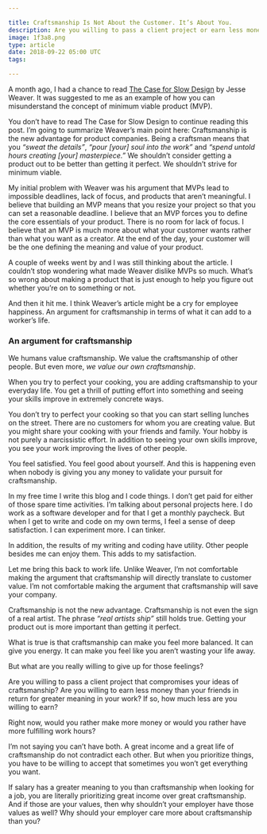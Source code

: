 ```yaml
---

title: Craftsmanship Is Not About the Customer. It’s About You.
description: Are you willing to pass a client project or earn less money than your friends in return for greater meaning in your work?
image: 1f3a8.png
type: article
date: 2018-09-22 05:00 UTC
tags:

---
```


A month ago, I had a chance to read [The Case for Slow Design](https://medium.com/s/story/make-art-not-products-a-case-for-slow-design-ea53719c34a5) by Jesse Weaver. It was suggested to me as an example of how you can misunderstand the concept of minimum viable product (MVP).

You don’t have to read The Case for Slow Design to continue reading this post. I’m going to summarize Weaver’s main point here: Craftsmanship is the new advantage for product companies. Being a craftsman means that you *“sweat the details”*, *“pour [your] soul into the work”* and *“spend untold hours creating [your] masterpiece.”*  We shouldn’t consider getting a product out to be better than getting it perfect. We shouldn’t strive for minimum viable.

My initial problem with Weaver was his argument that MVPs lead to impossible deadlines, lack of focus, and products that aren’t meaningful. I believe that building an MVP means that you resize your project so that you can set a reasonable deadline. I believe that an MVP forces you to define the core essentials of your product. There is no room for lack of focus. I believe that an MVP is much more about what your customer wants rather than what you want as a creator. At the end of the day, your customer will be the one defining the meaning and value of your product.

A couple of weeks went by and I was still thinking about the article. I couldn’t stop wondering what made Weaver dislike MVPs so much. What’s so wrong about making a product that is just enough to help you figure out whether you’re on to something or not.

And then it hit me. I think Weaver’s article might be a cry for employee happiness. An argument for craftsmanship in terms of what it can add to a worker’s life.

### An argument for craftsmanship

We humans value craftsmanship. We value the craftsmanship of other people. But even more, *we value our own craftsmanship*.

When you try to perfect your cooking, you are adding craftsmanship to your everyday life. You get a thrill of putting effort into something and seeing your skills improve in extremely concrete ways.

You don’t try to perfect your cooking so that you can start selling lunches on the street. There are no customers for whom you are creating value. But you might share your cooking with your friends and family. Your hobby is not purely a narcissistic effort. In addition to seeing your own skills improve, you see your work improving the lives of other people.

You feel satisfied. You feel good about yourself. And this is happening even when nobody is giving you any money to validate your pursuit for craftsmanship.

In my free time I write this blog and I code things. I don’t get paid for either of those spare time activities. I’m talking about personal projects here. I do work as a software developer and for that I get a monthly paycheck. But when I get to write and code on my own terms, I feel a sense of deep satisfaction. I can experiment more. I can tinker.

In addition, the results of my writing and coding have utility. Other people besides me can enjoy them. This adds to my satisfaction.

Let me bring this back to work life. Unlike Weaver, I’m not comfortable making the argument that craftsmanship will directly translate to customer value. I’m not comfortable making the argument that craftsmanship will save your company.

Craftsmanship is not the new advantage. Craftsmanship is not even the sign of a real artist. The phrase *“real artists ship”* still holds true. Getting your product out is more important than getting it perfect.

What is true is that craftsmanship can make you feel more balanced. It can give you energy. It can make you feel like you aren’t wasting your life away.

But what are you really willing to give up for those feelings?

Are you willing to pass a client project that compromises your ideas of craftsmanship? Are you willing to earn less money than your friends in return for greater meaning in your work? If so, how much less are you willing to earn?

Right now, would you rather make more money or would you rather have more fulfilling work hours?

I’m not saying you can’t have both. A great income and a great life of craftsmanship do not contradict each other. But when you prioritize things, you have to be willing to accept that sometimes you won’t get everything you want.

If salary has a greater meaning to you than craftsmanship when looking for a job, you are literally prioritizing great income over great craftsmanship. And if those are your values, then why shouldn’t your employer have those values as well? Why should your employer care more about craftsmanship than you?
